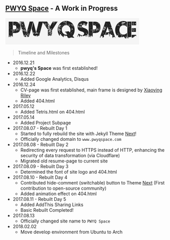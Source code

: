 ## [PWYQ Space][1] - A Work in Progress
![alt text][logo]


> Timeline and Milestones

* 2016.12.21
    * **pwyq's Space** was first established!
* 2016.12.22 
    * Added Google Analytics, Disqus
* 2016.12.24 
    * CV-page was first established, main frame is designed by [Xiaoying Riley][2]
    * Added 404.html
* 2017.05.12
    * Added Tetris.html on 404.html
* 2017.05.14
    * Added Project Subpage
* 2017.08.07 - Rebuilt Day 1
    * Started to fully rebuild the site with Jekyll Theme [Next][3]!
    * Officially changed domain to `www.pwyqspace.com`
* 2017.08.08 - Rebuilt Day 2
    * Redirecting every request to HTTPS instead of HTTP, enhancing the security of data transformation (via Cloudflare)
    * Migrated old resume-page to current site
* 2017.08.09 - Rebuilt Day 3
    * Determined the font of site logo and 404.html
* 2017.08.10 - Rebuilt Day 4
    * Contributed hide-comment (switchable) button to Theme [Next][3] (First contribution to open-source community)
    * Added animation effect on 404.html
* 2017.08.11 - Rebuilt Day 5
    * Added AddThis Sharing Links
    * Basic Rebuilt Completed!
* 2017.08.13
    * Officially changed site name to `PWYQ Space`
* 2018.02.02
    * Move develop environment from Ubuntu to Arch




[1]: https://www.pwyqspace.com
[2]: http://themes.3rdwavemedia.com/
[3]: https://github.com/simpleyyt/jekyll-theme-next
[logo]: assets/images/PWYQSpace_logo.png "PWYQ Space"
